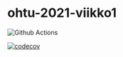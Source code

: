 # ohtu-2021-viikko1

![Github Actions](https://github.com/secnec/ohtu-2021-viikko1/workflows/CI/badge.svg)

[![codecov](https://codecov.io/gh/secnec/ohtu-2021-viikko1/branch/main/graph/badge.svg?token=MCN6PP2CR3)](https://codecov.io/gh/secnec/ohtu-2021-viikko1)

